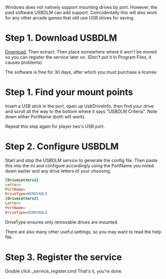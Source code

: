 Windows does not natively support mounting drives by port. However, the paid software USBDLM can add support. Coincidentally this will also work for any other arcade games that still use USB drives for saving.

# Step 1. Download USBDLM
[Download](https://www.uwe-sieber.de/usbdlm_e.html#download). Then extract. Then place somewhere where it won't be moved so you can register the service later on. (Don't put it in Program Files, it causes problems)

The software is free for 30 days, after which you must purchase a license.

# Step 1. Find your mount points
Insert a USB stick in the port, open up UsbDriveInfo, then find your drive and scroll all the way to the bottom where it says "USBDLM Criteria". Note down either PortName (both will work).

Repeat this step again for player two's USB port.

# Step 2. Configure USBDLM
Start and stop the USBDLM service to generate the config file. Then paste this into the ini and configure accordingly using the PortName you noted down earlier and any drive letters of your choosing.
```ini
[DriveLetters1]
Letter=
PortName=
DriveType=REMOVABLE
[DriveLetters2]
Letter=
PortName=
DriveType=REMOVABLE
```
DriveType ensures only removable drives are mounted.

There are also many other useful settings, so you may want to read the help file.

# Step 3. Register the service
Double click _service_register.cmd
That's it, you're done.
